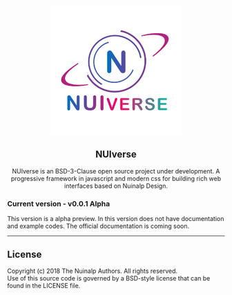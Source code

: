 <p align="center"><img src="https://raw.githubusercontent.com/Nuinalp/nuiverse/master/nuiverse-logo.png" alt="NUIverse logo" width="300"/></p>
<h2 align="center">NUIverse</h2>
<p align="center">NUIverse is an BSD-3-Clause open source project under development. A progressive framework in javascript and modern css for building rich web interfaces based on Nuinalp Design.</p>
<h3>Current version - v0.0.1 Alpha</h3>
<p>This version is a alpha preview. In this version does not have documentation and example codes. The official documentation is coming soon.</p>
<hr>
<h2>License</h2>
<p>Copyright (c) 2018 The Nuinalp Authors. All rights reserved.<br>
 Use of this source code is governed by a BSD-style license that can be found in the LICENSE file.</p>